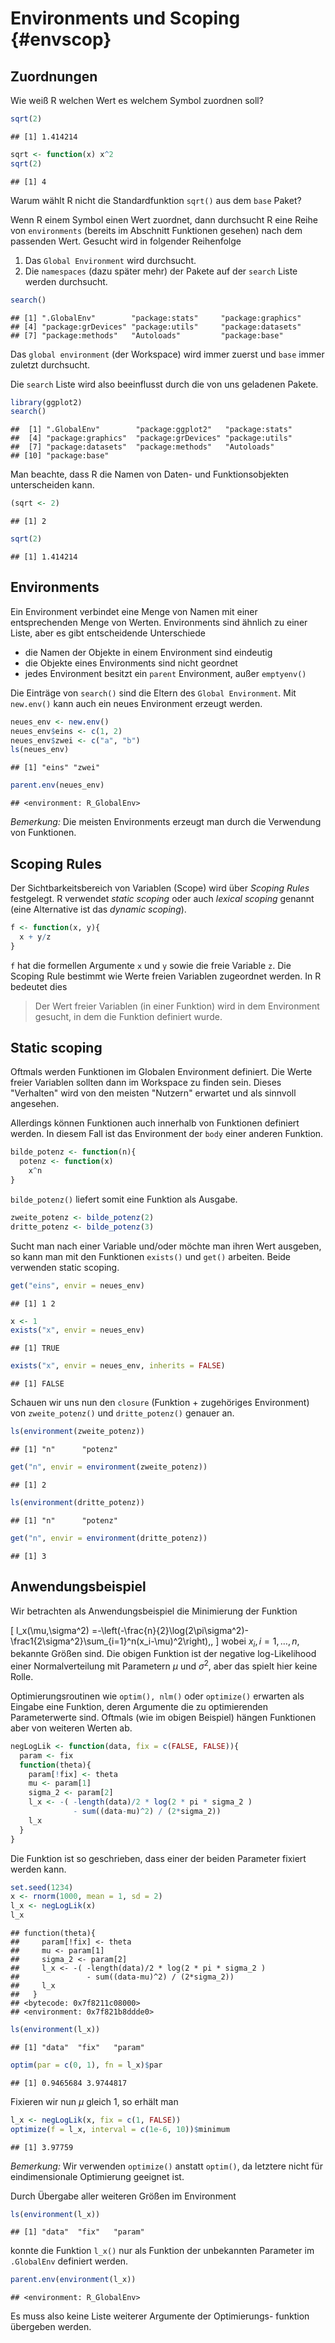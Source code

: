 # Environments und Scoping {#envscop}


## Zuordnungen

Wie weiß R welchen Wert es welchem Symbol zuordnen soll? 


```r
sqrt(2)
```

```
## [1] 1.414214
```

```r
sqrt <- function(x) x^2
sqrt(2)
```

```
## [1] 4
```
Warum wählt R nicht die Standardfunktion `sqrt()` aus dem `base` Paket?


Wenn R einem Symbol einen Wert zuordnet, dann durchsucht R eine Reihe von  `environments` (bereits im Abschnitt Funktionen gesehen) nach dem passenden Wert. Gesucht wird in folgender Reihenfolge

1. Das `Global Environment` wird durchsucht.
2. Die `namespaces` (dazu später mehr) der Pakete auf der `search` Liste werden durchsucht.



```r
search()
```

```
## [1] ".GlobalEnv"        "package:stats"     "package:graphics" 
## [4] "package:grDevices" "package:utils"     "package:datasets" 
## [7] "package:methods"   "Autoloads"         "package:base"
```

Das `global environment` (der Workspace) wird immer zuerst und `base` immer zuletzt durchsucht.


Die `search` Liste wird also beeinflusst durch die von uns geladenen Pakete.



```r
library(ggplot2)
search()
```

```
##  [1] ".GlobalEnv"        "package:ggplot2"   "package:stats"    
##  [4] "package:graphics"  "package:grDevices" "package:utils"    
##  [7] "package:datasets"  "package:methods"   "Autoloads"        
## [10] "package:base"
```

Man beachte, dass R die Namen von Daten- und Funktionsobjekten unterscheiden kann.


```r
(sqrt <- 2)
```

```
## [1] 2
```

```r
sqrt(2)
```

```
## [1] 1.414214
```


## Environments

Ein Environment verbindet eine Menge von Namen mit einer entsprechenden Menge von Werten. Environments sind ähnlich zu einer Liste, aber es gibt entscheidende Unterschiede

* die Namen der Objekte in einem Environment sind eindeutig
* die Objekte eines Environments sind nicht geordnet
* jedes Environment besitzt ein `parent` Environment, außer `emptyenv()`



Die Einträge von `search()` sind die Eltern des `Global Environment`. Mit `new.env()` kann auch ein neues Environment erzeugt werden.


```r
neues_env <- new.env()
neues_env$eins <- c(1, 2)
neues_env$zwei <- c("a", "b")
ls(neues_env)
```

```
## [1] "eins" "zwei"
```

```r
parent.env(neues_env)
```

```
## <environment: R_GlobalEnv>
```


*Bemerkung:* Die meisten Environments erzeugt man durch die Verwendung von Funktionen. 



## Scoping Rules

Der Sichtbarkeitsbereich von Variablen (Scope) wird über *Scoping Rules* festgelegt. R verwendet *static scoping* oder auch *lexical scoping* genannt (eine Alternative ist das *dynamic scoping*). 


```r
f <- function(x, y){
  x + y/z
}
```
`f` hat die formellen Argumente `x` und `y` sowie die freie Variable `z`. Die Scoping Rule bestimmt wie Werte freien Variablen zugeordnet werden. In R bedeutet dies

> Der Wert freier Variablen (in einer Funktion) wird in dem Environment gesucht, in dem die Funktion definiert wurde.



## Static scoping

Oftmals werden Funktionen im Globalen Environment definiert. Die Werte freier Variablen sollten dann im Workspace zu finden sein. Dieses "Verhalten" wird von den meisten "Nutzern" erwartet und als sinnvoll angesehen.

Allerdings können Funktionen auch innerhalb von Funktionen definiert werden. In diesem Fall ist das Environment der `body` einer anderen Funktion. 




```r
bilde_potenz <- function(n){
  potenz <- function(x)
    x^n
}
```
`bilde_potenz()` liefert somit eine Funktion als Ausgabe.


```r
zweite_potenz <- bilde_potenz(2)
dritte_potenz <- bilde_potenz(3)
```



Sucht man nach einer Variable und/oder möchte man ihren Wert ausgeben, so kann man mit den Funktionen `exists()` und `get()` arbeiten. Beide verwenden static scoping.


```r
get("eins", envir = neues_env)
```

```
## [1] 1 2
```

```r
x <- 1
exists("x", envir = neues_env)
```

```
## [1] TRUE
```

```r
exists("x", envir = neues_env, inherits = FALSE)
```

```
## [1] FALSE
```



Schauen wir uns nun den `closure` (Funktion + zugehöriges Environment) von `zweite_potenz()` und `dritte_potenz()` genauer an.


```r
ls(environment(zweite_potenz))
```

```
## [1] "n"      "potenz"
```

```r
get("n", envir = environment(zweite_potenz))
```

```
## [1] 2
```

```r
ls(environment(dritte_potenz))
```

```
## [1] "n"      "potenz"
```

```r
get("n", envir = environment(dritte_potenz))
```

```
## [1] 3
```


## Anwendungsbeispiel

Wir betrachten als Anwendungsbeispiel die Minimierung der Funktion

\[
  l_x(\mu,\sigma^2) =-\left(-\frac{n}{2}\log(2\pi\sigma^2)-\frac1{2\sigma^2}\sum_{i=1}^n(x_i-\mu)^2\right)\,,
  \]
wobei $x_i, i=1,\dots,n,$ bekannte Größen sind. Die obigen Funktion ist der negative log-Likelihood einer Normalverteilung mit Parametern $\mu$ und $\sigma^2$, aber das spielt hier keine Rolle.

Optimierungsroutinen wie `optim(), nlm()` oder `optimize()` erwarten als Eingabe eine
Funktion, deren Argumente die zu optimierenden Parameterwerte sind. Oftmals (wie im obigen Beispiel) hängen Funktionen aber von weiteren Werten ab.



```r
negLogLik <- function(data, fix = c(FALSE, FALSE)){
  param <- fix
  function(theta){
    param[!fix] <- theta
    mu <- param[1]
    sigma_2 <- param[2]
    l_x <- -( -length(data)/2 * log(2 * pi * sigma_2 )
              - sum((data-mu)^2) / (2*sigma_2))
    l_x
  }
}
```

Die Funktion ist so geschrieben, dass einer der beiden Parameter fixiert werden kann.



```r
set.seed(1234)
x <- rnorm(1000, mean = 1, sd = 2)
l_x <- negLogLik(x)
l_x
```

```
## function(theta){
##     param[!fix] <- theta
##     mu <- param[1]
##     sigma_2 <- param[2]
##     l_x <- -( -length(data)/2 * log(2 * pi * sigma_2 )
##               - sum((data-mu)^2) / (2*sigma_2))
##     l_x
##   }
## <bytecode: 0x7f8211c08000>
## <environment: 0x7f821b8ddde0>
```

```r
ls(environment(l_x))
```

```
## [1] "data"  "fix"   "param"
```




```r
optim(par = c(0, 1), fn = l_x)$par
```

```
## [1] 0.9465684 3.9744817
```
Fixieren wir nun $\mu$ gleich 1, so erhält man


```r
l_x <- negLogLik(x, fix = c(1, FALSE))
optimize(f = l_x, interval = c(1e-6, 10))$minimum
```

```
## [1] 3.97759
```


*Bemerkung:* Wir verwenden `optimize()` anstatt `optim()`, da letztere nicht für eindimensionale Optimierung geeignet ist.


Durch Übergabe aller weiteren Größen im Environment

```r
ls(environment(l_x))
```

```
## [1] "data"  "fix"   "param"
```
konnte die Funktion `l_x()` nur als Funktion der unbekannten Parameter im
`.GlobalEnv` definiert werden. 


```r
parent.env(environment(l_x))
```

```
## <environment: R_GlobalEnv>
```


Es muss also keine Liste weiterer Argumente der Optimierungs- funktion übergeben werden.


